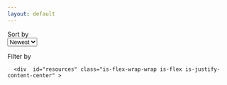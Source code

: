 ```yaml
---
layout: default
---
```

<script>
function hideOrShowText(text) {
    text.classList.toggle("is-clipped");
    text.style.whiteSpace = text.classList.contains("is-clipped") ?  "nowrap" : "normal";
}
</script>
<div id="main-wrap" class="is-flex  is-flex-direction-column ">
    <nav class="level filters">
                    <div class="filter level-item">
                <div class="tag is-size-6 is-white"> Sort by </div>
                          <select name="sort-by" id="sort-by">
                                <option value="newest">Newest</option>
                                <option value="oldest">Oldest</option>
                                <option value="name">Name</option>
                          </select>
                </div>
                        <div class="filter level-item filter-tags">
                          <p class="has-text-centered">Filter by</p>
                          <div id="tags" class="is-flex"></div>
                </div>
                      <div class="level-item">
                          <p id="info"></p>
                </div>
    </nav>

      <div  id="resources" class="is-flex-wrap-wrap is-flex is-justify-content-center" >
  </div>
    </div>
